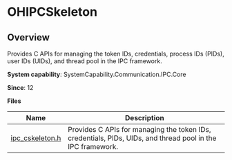 # OHIPCSkeleton
<!--Kit: IPC Kit-->
<!--Subsystem: Communication-->
<!--Owner: @xdx19211@luodonghui0157-->
<!--SE: @zhaopeng_gitee-->
<!--TSE: @maxiaorong2-->

## Overview

Provides C APIs for managing the token IDs, credentials, process IDs (PIDs), user IDs (UIDs), and thread pool in the IPC framework.

**System capability**: SystemCapability.Communication.IPC.Core

**Since**: 12

**Files**

| Name| Description|
| ---- | ---- |
| [ipc_cskeleton.h](capi-ipc-cskeleton-h.md) | Provides C APIs for managing the token IDs, credentials, PIDs, UIDs, and thread pool in the IPC framework.|
